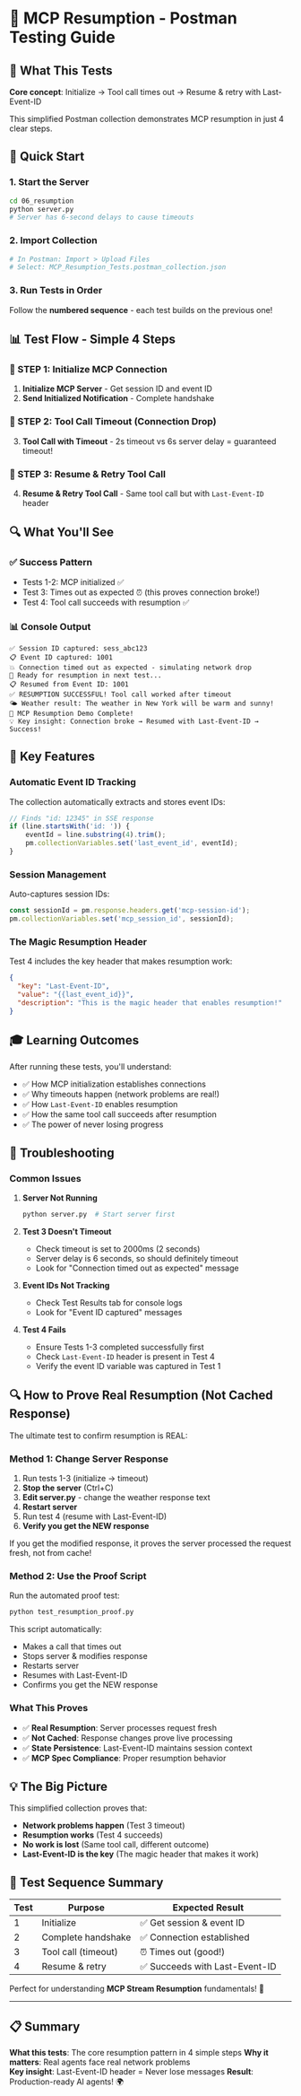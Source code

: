 # 🔄 MCP Resumption - Postman Testing Guide

## 🎯 **What This Tests**

**Core concept**: Initialize → Tool call times out → Resume & retry with Last-Event-ID

This simplified Postman collection demonstrates MCP resumption in just 4 clear steps.

## 🚀 **Quick Start**

### **1. Start the Server**
```bash
cd 06_resumption
python server.py
# Server has 6-second delays to cause timeouts
```

### **2. Import Collection**
```bash
# In Postman: Import > Upload Files
# Select: MCP_Resumption_Tests.postman_collection.json
```

### **3. Run Tests in Order**
Follow the **numbered sequence** - each test builds on the previous one!

## 📊 **Test Flow - Simple 4 Steps**

### **🧪 STEP 1: Initialize MCP Connection**
1. **Initialize MCP Server** - Get session ID and event ID
2. **Send Initialized Notification** - Complete handshake  

### **🧪 STEP 2: Tool Call Timeout (Connection Drop)**
3. **Tool Call with Timeout** - 2s timeout vs 6s server delay = guaranteed timeout!

### **🧪 STEP 3: Resume & Retry Tool Call**
4. **Resume & Retry Tool Call** - Same tool call but with `Last-Event-ID` header

## 🔍 **What You'll See**

### **✅ Success Pattern**
- Tests 1-2: MCP initialized ✅
- Test 3: Times out as expected ⏰ (this proves connection broke!)
- Test 4: Tool call succeeds with resumption ✅

### **📊 Console Output**
```
✅ Session ID captured: sess_abc123
📋 Event ID captured: 1001
💥 Connection timed out as expected - simulating network drop
🔄 Ready for resumption in next test...
📋 Resumed from Event ID: 1001
✅ RESUMPTION SUCCESSFUL! Tool call worked after timeout
🌤️ Weather result: The weather in New York will be warm and sunny!
🎯 MCP Resumption Demo Complete!
💡 Key insight: Connection broke → Resumed with Last-Event-ID → Success!
```

## 🔧 **Key Features**

### **Automatic Event ID Tracking**
The collection automatically extracts and stores event IDs:
```javascript
// Finds "id: 12345" in SSE response
if (line.startsWith('id: ')) {
    eventId = line.substring(4).trim();
    pm.collectionVariables.set('last_event_id', eventId);
}
```

### **Session Management**
Auto-captures session IDs:
```javascript
const sessionId = pm.response.headers.get('mcp-session-id');
pm.collectionVariables.set('mcp_session_id', sessionId);
```

### **The Magic Resumption Header**
Test 4 includes the key header that makes resumption work:
```json
{
  "key": "Last-Event-ID",
  "value": "{{last_event_id}}",
  "description": "This is the magic header that enables resumption!"
}
```

## 🎓 **Learning Outcomes**

After running these tests, you'll understand:

- ✅ How MCP initialization establishes connections
- ✅ Why timeouts happen (network problems are real!)
- ✅ How `Last-Event-ID` enables resumption
- ✅ How the same tool call succeeds after resumption
- ✅ The power of never losing progress

## 🔧 **Troubleshooting**

### **Common Issues**

1. **Server Not Running**
   ```bash
   python server.py  # Start server first
   ```

2. **Test 3 Doesn't Timeout**
   - Check timeout is set to 2000ms (2 seconds)
   - Server delay is 6 seconds, so should definitely timeout
   - Look for "Connection timed out as expected" message

3. **Event IDs Not Tracking**
   - Check Test Results tab for console logs
   - Look for "Event ID captured" messages

4. **Test 4 Fails**
   - Ensure Tests 1-3 completed successfully first
   - Check `Last-Event-ID` header is present in Test 4
   - Verify the event ID variable was captured in Test 1

## 🔍 **How to Prove Real Resumption (Not Cached Response)**

The ultimate test to confirm resumption is REAL:

### **Method 1: Change Server Response**
1. Run tests 1-3 (initialize → timeout)
2. **Stop the server** (Ctrl+C)
3. **Edit server.py** - change the weather response text
4. **Restart server** 
5. Run test 4 (resume with Last-Event-ID)
6. **Verify you get the NEW response** 

If you get the modified response, it proves the server processed the request fresh, not from cache!

### **Method 2: Use the Proof Script**
Run the automated proof test:
```bash
python test_resumption_proof.py
```

This script automatically:
- Makes a call that times out
- Stops server & modifies response  
- Restarts server
- Resumes with Last-Event-ID
- Confirms you get the NEW response

### **What This Proves**
- ✅ **Real Resumption**: Server processes request fresh
- ✅ **Not Cached**: Response changes prove live processing
- ✅ **State Persistence**: Last-Event-ID maintains session context
- ✅ **MCP Spec Compliance**: Proper resumption behavior

## 💡 **The Big Picture**

This simplified collection proves that:
- **Network problems happen** (Test 3 timeout)
- **Resumption works** (Test 4 succeeds)
- **No work is lost** (Same tool call, different outcome)
- **Last-Event-ID is the key** (The magic header that makes it work)

## 🎯 **Test Sequence Summary**

| Test | Purpose | Expected Result |
|------|---------|----------------|
| 1 | Initialize | ✅ Get session & event ID |
| 2 | Complete handshake | ✅ Connection established |
| 3 | Tool call (timeout) | ⏰ Times out (good!) |
| 4 | Resume & retry | ✅ Succeeds with Last-Event-ID |

Perfect for understanding **MCP Stream Resumption** fundamentals! 🚀

---

## 📋 **Summary**

**What this tests**: The core resumption pattern in 4 simple steps
**Why it matters**: Real agents face real network problems  
**Key insight**: Last-Event-ID header = Never lose messages
**Result**: Production-ready AI agents! 🌍 